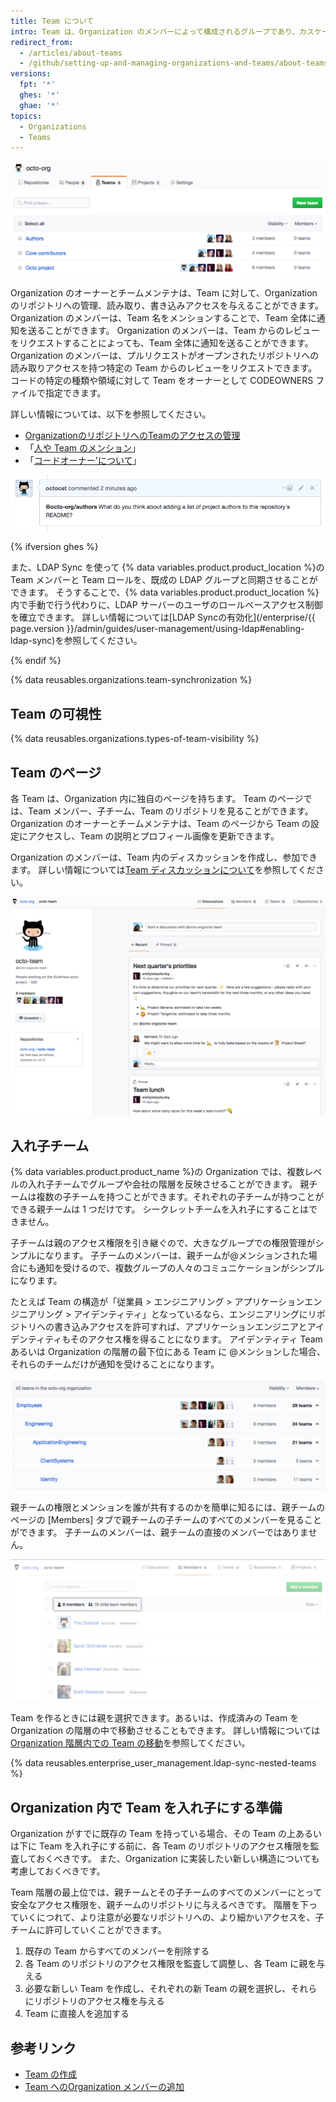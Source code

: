```yaml
---
title: Team について
intro: Team は、Organization のメンバーによって構成されるグループであり、カスケードになったアクセス権限とメンションを伴う会社やグループの構造を反映します。
redirect_from:
  - /articles/about-teams
  - /github/setting-up-and-managing-organizations-and-teams/about-teams
versions:
  fpt: '*'
  ghes: '*'
  ghae: '*'
topics:
  - Organizations
  - Teams
---
```


![Organization 内の Team のリスト](/assets/images/help/teams/org-list-of-teams.png)

Organization のオーナーとチームメンテナは、Team に対して、Organization のリポジトリへの管理、読み取り、書き込みアクセスを与えることができます。 Organization のメンバーは、Team 名をメンションすることで、Team 全体に通知を送ることができます。 Organization のメンバーは、Team からのレビューをリクエストすることによっても、Team 全体に通知を送ることができます。 Organization のメンバーは、プルリクエストがオープンされたリポジトリへの読み取りアクセスを持つ特定の Team からのレビューをリクエストできます。 コードの特定の種類や領域に対して Team をオーナーとして CODEOWNERS ファイルで指定できます。

詳しい情報については、以下を参照してください。
- [OrganizationのリポジトリへのTeamのアクセスの管理](/articles/managing-team-access-to-an-organization-repository)
- 「[人や Team のメンション](/articles/basic-writing-and-formatting-syntax/#mentioning-people-and-teams)」
- 「[コードオーナー'について](/articles/about-code-owners/)」

![Team のメンションの画像](/assets/images/help/teams/team-mention.png)

{% ifversion ghes %}

また、LDAP Sync を使って {% data variables.product.product_location %}の Team メンバーと Team ロールを、既成の LDAP グループと同期させることができます。 そうすることで、{% data variables.product.product_location %}内で手動で行う代わりに、LDAP サーバーのユーザのロールベースアクセス制御を確立できます。 詳しい情報については[LDAP Syncの有効化](/enterprise/{{ page.version }}/admin/guides/user-management/using-ldap#enabling-ldap-sync)を参照してください。

{% endif %}

{% data reusables.organizations.team-synchronization %}

## Team の可視性

{% data reusables.organizations.types-of-team-visibility %}

## Team のページ

各 Team は、Organization 内に独自のページを持ちます。 Team のページでは、Team メンバー、子チーム、Team のリポジトリを見ることができます。 Organization のオーナーとチームメンテナは、Team のページから Team の設定にアクセスし、Team の説明とプロフィール画像を更新できます。

Organization のメンバーは、Team 内のディスカッションを作成し、参加できます。 詳しい情報については[Team ディスカッションについて](/organizations/collaborating-with-your-team/about-team-discussions)を参照してください。

![メンバーとディスカッションのリストがある Team ページ](/assets/images/help/organizations/team-page-discussions-tab.png)

## 入れ子チーム

{% data variables.product.product_name %}の Organization では、複数レベルの入れ子チームでグループや会社の階層を反映させることができます。 親チームは複数の子チームを持つことができます。それぞれの子チームが持つことができる親チームは 1 つだけです。 シークレットチームを入れ子にすることはできません。

子チームは親のアクセス権限を引き継ぐので、大きなグループでの権限管理がシンプルになります。 子チームのメンバーは、親チームが@メンションされた場合にも通知を受けるので、複数グループの人々のコミュニケーションがシンプルになります。

たとえば Team の構造が「従業員 > エンジニアリング > アプリケーションエンジニアリング > アイデンティティ」となっているなら、エンジニアリングにリポジトリへの書き込みアクセスを許可すれば、アプリケーションエンジニアとアイデンティティもそのアクセス権を得ることになります。 アイデンティティ Team あるいは Organization の階層の最下位にある Team に @メンションした場合、それらのチームだけが通知を受けることになります。

![親チームと子チームがある Team のページ](/assets/images/help/teams/nested-teams-eng-example.png)

親チームの権限とメンションを誰が共有するのかを簡単に知るには、親チームのページの [Members] タブで親チームの子チームのすべてのメンバーを見ることができます。 子チームのメンバーは、親チームの直接のメンバーではありません。

![子チームの全メンバーがある親チームのページ](/assets/images/help/teams/team-and-subteam-members.png)

Team を作るときには親を選択できます。あるいは、作成済みの Team を Organization の階層の中で移動させることもできます。 詳しい情報については[Organization 階層内での Team の移動](/articles/moving-a-team-in-your-organization-s-hierarchy)を参照してください。

{% data reusables.enterprise_user_management.ldap-sync-nested-teams %}

## Organization 内で Team を入れ子にする準備

Organization がすでに既存の Team を持っている場合、その Team の上あるいは下に Team を入れ子にする前に、各 Team のリポジトリのアクセス権限を監査しておくべきです。 また、Organization に実装したい新しい構造についても考慮しておくべきです。

Team 階層の最上位では、親チームとその子チームのすべてのメンバーにとって安全なアクセス権限を、親チームのリポジトリに与えるべきです。 階層を下っていくにつれて、より注意が必要なリポジトリへの、より細かいアクセスを、子チームに許可していくことができます。

1. 既存の Team からすべてのメンバーを削除する
2. 各 Team のリポジトリのアクセス権限を監査して調整し、各 Team に親を与える
3. 必要な新しい Team を作成し、それぞれの新 Team の親を選択し、それらにリポジトリのアクセス権を与える
4. Team に直接人を追加する

## 参考リンク

- [Team の作成](/articles/creating-a-team)
- [Team へのOrganization メンバーの追加](/articles/adding-organization-members-to-a-team)
